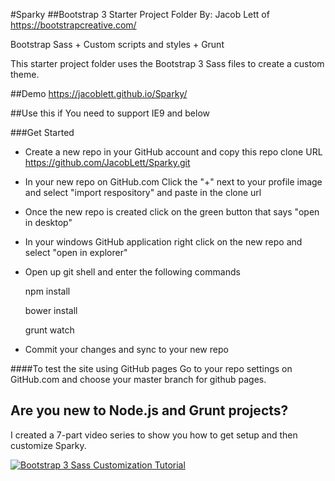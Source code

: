 #Sparky
##Bootstrap 3 Starter Project Folder
By: Jacob Lett of https://bootstrapcreative.com/

Bootstrap Sass + Custom scripts and styles + Grunt 

This starter project folder uses the Bootstrap 3 Sass files to create a custom theme. 

##Demo
https://jacoblett.github.io/Sparky/

##Use this if
You need to support IE9 and below

###Get Started

- Create a new repo in your GitHub account and copy this repo clone URL https://github.com/JacobLett/Sparky.git

- In your new repo on GitHub.com Click the "+" next to your profile image and select "import respository" and paste in the clone url

- Once the new repo is created click on the green button that says "open in desktop"

- In your windows GitHub application right click on the new repo and select "open in explorer"

- Open up git shell and enter the following commands

    npm install

    bower install

    grunt watch

- Commit your changes and sync to your new repo

####To test the site using GitHub pages
Go to your repo settings on GitHub.com and choose your master branch for github pages.

## Are you new to Node.js and Grunt projects?
I created a 7-part video series to show you how to get setup and then customize Sparky.

[![Bootstrap 3 Sass Customization Tutorial](http://img.youtube.com/vi/hJV-4rhjK4Q/0.jpg)](https://www.youtube.com/playlist?list=PLg0WZ0G7kSNLLK85vTyUuXrmhC5CBEfmD)


